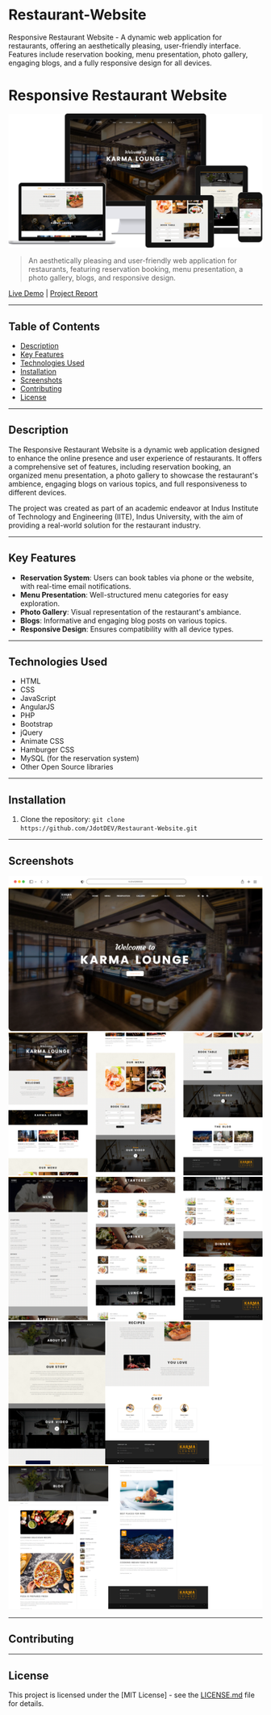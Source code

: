 # Restaurant-Website
Responsive Restaurant Website - A dynamic web application for restaurants, offering an aesthetically pleasing, user-friendly interface. Features include reservation booking, menu presentation, photo gallery, engaging blogs, and a fully responsive design for all devices.

# Responsive Restaurant Website

![Project Image](https://raw.githubusercontent.com/JdotDEV/Restaurant-Website/main/karma-lounge/images/mockup.png)

> An aesthetically pleasing and user-friendly web application for restaurants, featuring reservation booking, menu presentation, a photo gallery, blogs, and responsive design.

[Live Demo](https://jdotdev.github.io/projects/karma-lounge/) | [Project Report](https://raw.githubusercontent.com/JdotDEV/Restaurant-Website/main/karma-lounge/images/WT-Minor-Project-Report.pdf)

---

## Table of Contents

- [Description](#description)
- [Key Features](#key-features)
- [Technologies Used](#technologies-used)
- [Installation](#installation)
- [Screenshots](#screenshots)
- [Contributing](#contributing)
- [License](#license)

---

## Description

The Responsive Restaurant Website is a dynamic web application designed to enhance the online presence and user experience of restaurants. It offers a comprehensive set of features, including reservation booking, an organized menu presentation, a photo gallery to showcase the restaurant's ambience, engaging blogs on various topics, and full responsiveness to different devices.

The project was created as part of an academic endeavor at Indus Institute of Technology and Engineering (IITE), Indus University, with the aim of providing a real-world solution for the restaurant industry.

---

## Key Features

- **Reservation System**: Users can book tables via phone or the website, with real-time email notifications.
- **Menu Presentation**: Well-structured menu categories for easy exploration.
- **Photo Gallery**: Visual representation of the restaurant's ambiance.
- **Blogs**: Informative and engaging blog posts on various topics.
- **Responsive Design**: Ensures compatibility with all device types.

---

## Technologies Used

- HTML
- CSS
- JavaScript
- AngularJS
- PHP
- Bootstrap
- jQuery
- Animate CSS
- Hamburger CSS
- MySQL (for the reservation system)
- Other Open Source libraries

---

## Installation

1. Clone the repository: `git clone https://github.com/JdotDEV/Restaurant-Website.git`


---

## Screenshots

![Screenshot 1](https://raw.githubusercontent.com/JdotDEV/Restaurant-Website/main/karma-lounge/images/1.png)
![Screenshot 2](https://raw.githubusercontent.com/JdotDEV/Restaurant-Website/main/karma-lounge/images/homepage.png)
![Screenshot 3](https://raw.githubusercontent.com/JdotDEV/Restaurant-Website/main/karma-lounge/images/menupage.png)
![Screenshot 4](https://raw.githubusercontent.com/JdotDEV/Restaurant-Website/main/karma-lounge/images/About-us-page.png)
![Screenshot 5](https://raw.githubusercontent.com/JdotDEV/Restaurant-Website/main/karma-lounge/images/blogpage.png)

---

## Contributing



---

## License

This project is licensed under the [MIT License] - see the [LICENSE.md](LICENSE.md) file for details.
